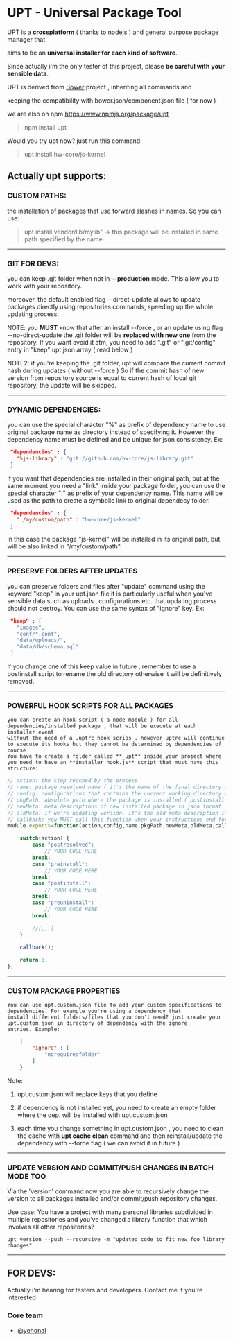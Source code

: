 # UPT - Universal Package Tool


UPT is a **crossplatform** ( thanks to nodejs ) and general purpose package manager that 

aims to be an **universal installer for each kind of software**.

Since actually i'm the only tester of this project, please **be careful with your sensible data**. 

UPT is derived from [Bower](https://github.com/bower/bower) project , inheriting all commands and

keeping the compatibility with bower.json/component.json file ( for now )

we are also on npm https://www.npmjs.org/package/upt

> npm install upt

Would you try upt now? just run this command:

> upt install hw-core/js-kernel

## Actually upt supports:

### CUSTOM PATHS: 
  the installation of packages that use forward slashes in names. So you can use:

> upt install vendor/lib/mylib"  -> this package will be installed in same path specified by the name

______

### GIT FOR DEVS: 
  you can keep .git folder when not in **--production** mode. This allow you to work with your repository.

  moreover, the default enabled flag --direct-update allows to update packages directly using repositories commands, 
  speeding up the whole updating process.

NOTE: you **MUST** know that after an install --force , or an update using flag --no-direct-update
the .git folder will be **replaced with new one** from the repository. If you want avoid it atm, you need to add ".git" or ".git/config" entry in
"keep" upt.json array ( read below )

NOTE2: if you're keeping the .git folder, upt will compare the current commit hash during updates ( without --force )
So if the commit hash of new version from repository source is equal to current hash of local git repository, 
the update will be skipped.
______

### DYNAMIC DEPENDENCIES: 
   you can use the special character "%" as prefix of dependency name to use original package name as directory
    instead of specifying it. However the dependency name must be defined and be unique for json consistency.  Ex:

```json
 "dependencies" : {
   "%js-library" : "git://github.com/hw-core/js-library.git"
 }
```

   if you want that dependencies are installed in their original path, but at the same moment you need a "link" inside
   your package folder, you can use the special character ":" as prefix of your dependency name. This name will be used
   as the path to create a symbolic link to original dependecy folder. 

```json
 "dependencies" : {
   ":/my/custom/path" : "hw-core/js-kernel"
 }
```

   in this case the package "js-kernel" will be installed in its original path, but will be also linked in "/my/custom/path".

______

### PRESERVE FOLDERS AFTER UPDATES
  you can preserve folders and files after "update" command using the keyword "keep" in your upt.json file
  it is particularly useful when you've sensible data such as uploads , configurations etc. that updating process should
  not destroy. You can use the same syntax of "ignore" key. Ex:

```json
 "keep" : [
   "images",
   "conf/*.conf",
   "data/uploads/",
   "data/db/schema.sql"
 ]
```
If you change one of this keep value in future , remember to use a postinstall script to rename the old directory otherwise it
will be definitively removed.
______

### POWERFUL HOOK SCRIPTS FOR ALL PACKAGES
    you can create an hook script ( a node module ) for all dependencies/installed package , that will be execute at each installer event
    without the need of a .uptrc hook scrips . however uptrc will continue to execute its hooks but they cannot be determined by dependencies of course
    You have to create a folder called **_upt** inside your project where you need to have an **installer_hook.js** script that must have this structure:

```javascript
// action: the step reached by the process
// name: package resolved name ( it's the name of the final directory too)
// config: configurations that contains the current working directory where you're running the process, and other .uptrc / default specifications
// pkgPath: absolute path where the package is installed ( postinstall / preuninstall ) or temp directory ( preinstall / postresolved )
// newMeta: meta descriptions of new installed package in json format
// oldMeta: if we're updating version, it's the old meta description in json format of previous package version.
// callback: you MUST call this function when your instructions end for an ordered execution of hook scripts
module.exports=function(action,config,name,pkgPath,newMeta,oldMeta,callback) {

    switch(action) {
        case "postresolved":
            // YOUR CODE HERE
        break;
        case "preinstall":
            // YOUR CODE HERE
        break;
        case "postinstall":
            // YOUR CODE HERE
        break;
        case "preuninstall":
            // YOUR CODE HERE
        break;
        
        //[...]
    }

    callback();

    return 0;
};
```

______

### CUSTOM PACKAGE PROPERTIES
    You can use upt.custom.json file to add your custom specifications to dependencies. For example you're using a dependency that
    install different folders/files that you don't need? just create your upt.custom.json in directory of dependency with the ignore
    entries. Example:

```json
    {
        "ignore" : [
            "norequiredfolder"
        ]
    }
```
    
Note: 

1. upt.custom.json will replace keys that you define

2. if dependency is not installed yet, you need to create an empty folder where the dep. will be installed with upt.custom.json

3. each time you change something in upt.custom.json , you need to clean the cache with **upt cache clean** command
            and then reinstall/update the dependency with --force flag ( we can avoid it in future )

______

### UPDATE VERSION AND COMMIT/PUSH CHANGES IN BATCH MODE TOO

  Via the 'version' command now you are able to recursively change the version to all packages
  installed and/or commit/push repository changes.

  Use case:
  You have a project with many personal libraries subdivided in multiple repositories
  and you've changed a library function that which involves all other repositories?

    upt version --push --recursive -m "updated code to fit new foo library changes"

______


## FOR DEVS:

Actually i'm hearing for testers and developers. Contact me if you're interested

### Core team

* [@yehonal](https://github.com/yehonal)
